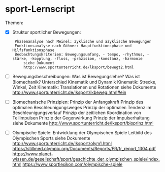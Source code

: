 # sport-Lernscript
Themen: 
 -[X] Struktur sportlicher Bewegungen:
 
        Phasenanalyse nach Meinel: zyklische und azyklische Bewegungen
        Funktionsanalyse nach Göhner: Hauptfunktionsphase und Hilfsfunktionsphase
        Beobachtungskriterien: Bewegungsumfang, - tempo, -rhythmus, -stärke, -kopplung, -fluss, -präzision, -konstanz, -harmonie
            siehe Dokument
            http://www.sportunterricht.de/lksport/bewegt2.html
 -[ ] Bewegungsbeschreibungen:
        Was ist Bewegungslehre?
        Was ist Biomechanik?
        Unterschied Kinematik und Dynamik
        Kinematik: Strecke, Winkel, Zeit
        Kinematik: Translationen und Rotationen
            siehe Dokumente
            http://www.sportunterricht.de/lksport/lkbeweg.html#ein
 -[ ] Biomechanische Prinzipien:
        Prinzip der Anfangskraft
        Prinzip des optimalen Beschleunigungsweges
        Prinzip der optimalen Tendenz im Beschleunigungsverlauf
        Prinzip der zeitlichen Koordination von Teilimpulsen
        Prinzip der Gegenwirkung
        Prinzip der Impulserhaltung
            siehe Dokumente
            http://www.sportunterricht.de/lksport/bioprinz.html
 -[ ] Olympische Spiele:
        Entwicklung der Olympischen Spiele
        Leitbild des Olympischen Sports
            siehe Dokumente
            http://www.sportunterricht.de/lksport/olym1.html
            https://stillmed.olympic.org/Documents/Reports/FR/fr_report_1304.pdf
            https://www.planet-wissen.de/gesellschaft/sport/geschichte_der_olympischen_spiele/index.html
            https://www.sportlexikon.com/olympische-spiele

